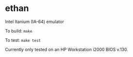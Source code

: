 # ethan
Intel Itanium (IA-64) emulator

To build: 
`make`

To test:
`make test`


Currently only tested on an HP Workstation i2000 BIOS v.130.
